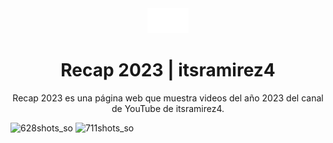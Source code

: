 <div align="center">
<img src="/src/astral.png" height="40px"/> 

<h1>Recap 2023 | itsramirez4</h1>
<p>Recap 2023 es una página web que muestra videos del año 2023 del canal de YouTube de itsramirez4.</p>
 </div>


![628shots_so](https://github.com/AstralByteStudios/Recap2023-itsramirez4/assets/104223738/d77745fd-31ad-43c1-bae9-557d5c4140c4)
![711shots_so](https://github.com/AstralByteStudios/Recap2023-itsramirez4/assets/104223738/552fe8d9-976e-48b6-b8e8-456046e7af7e)
